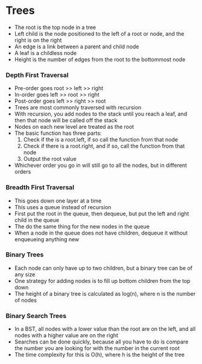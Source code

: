 # Trees

- The root is the top node in a tree
- Left child is the node positioned to the left of a root or node, and the right is on the right
- An edge is a link between a parent and child node
- A leaf is a childless node
- Height is the number of edges from the root to the bottommost node

### Depth First Traversal

- Pre-order goes root >> left >> right
- In-order goes left >> root >> right
- Post-order goes left >> right >> root
- Trees are most commonly traversed with recursion
- With recursion, you add nodes to the stack until you reach a leaf, and then that node will be called off the stack
- Nodes on each new level are treated as the root
- The basic function has three parts:
  1. Check if the is a root.left, if so call the function from that node
  1. Check if there is a root.right, and if so, call the function from that node
  1. Output the root value
- Whichever order you go in will still go to all the nodes, but in different orders

### Breadth First Traversal

- This goes down one layer at a time
- This uses a queue instead of recursion
- First put the root in the queue, then dequeue, but put the left and right child in the queue
- The do the same thing for the new nodes in the queue
- When a node in the queue does not have children, dequeue it without enqueueing anything new

### Binary Trees

- Each node can only have up to two children, but a binary tree can be of any size
- One strategy for adding nodes is to fill up bottom children from the top down
- The height of a binary tree is calculated as log(n), where n is the number of nodes

### Binary Search Trees

- In a BST, all nodes with a lower value than the root are on the left, and all nodes with a higher value are on the right
- Searches can be done quickly, because all you have to do is compare the number you are looking for with the number in the current root
- The time complexity for this is O(h), where h is the height of the tree
